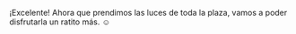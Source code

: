 ¡Excelente! Ahora que prendimos las luces de toda la plaza, vamos a poder disfrutarla un ratito más. :relaxed:
